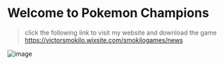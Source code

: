 # Welcome to Pokemon Champions

> click the following link to visit my website and download the game
> https://victorsmokilo.wixsite.com/smokilogames/news




![image](https://user-images.githubusercontent.com/97560054/190033842-dda1acef-7a70-4f9b-b9eb-686cdea116db.png)
